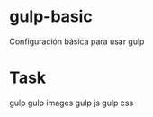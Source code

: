# gulp-basic
Configuración básica para usar gulp
# Task
  gulp
  gulp images
  gulp js
  gulp css
  
  
